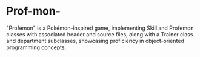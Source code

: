 # Prof-mon-
"Profémon" is a Pokémon-inspired game, implementing Skill and Profemon classes with associated header and source files, along with a Trainer class and department subclasses, showcasing proficiency in object-oriented programming concepts.
